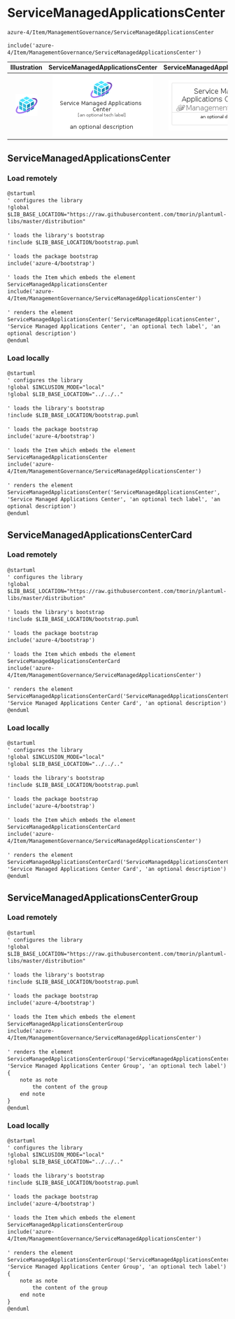 # ServiceManagedApplicationsCenter


```text
azure-4/Item/ManagementGovernance/ServiceManagedApplicationsCenter
```

```text
include('azure-4/Item/ManagementGovernance/ServiceManagedApplicationsCenter')
```



| Illustration | ServiceManagedApplicationsCenter | ServiceManagedApplicationsCenterCard | ServiceManagedApplicationsCenterGroup |
| :---: | :---: | :---: | :---: |
| ![illustration for Illustration](../../../azure-4/Item/ManagementGovernance/ServiceManagedApplicationsCenter.png) | ![illustration for ServiceManagedApplicationsCenter](../../../azure-4/Item/ManagementGovernance/ServiceManagedApplicationsCenter.Local.png) | ![illustration for ServiceManagedApplicationsCenterCard](../../../azure-4/Item/ManagementGovernance/ServiceManagedApplicationsCenterCard.Local.png) | ![illustration for ServiceManagedApplicationsCenterGroup](../../../azure-4/Item/ManagementGovernance/ServiceManagedApplicationsCenterGroup.Local.png) |




## ServiceManagedApplicationsCenter

### Load remotely
```plantuml
@startuml
' configures the library
!global $LIB_BASE_LOCATION="https://raw.githubusercontent.com/tmorin/plantuml-libs/master/distribution"

' loads the library's bootstrap
!include $LIB_BASE_LOCATION/bootstrap.puml

' loads the package bootstrap
include('azure-4/bootstrap')

' loads the Item which embeds the element ServiceManagedApplicationsCenter
include('azure-4/Item/ManagementGovernance/ServiceManagedApplicationsCenter')

' renders the element
ServiceManagedApplicationsCenter('ServiceManagedApplicationsCenter', 'Service Managed Applications Center', 'an optional tech label', 'an optional description')
@enduml
```

### Load locally
```plantuml
@startuml
' configures the library
!global $INCLUSION_MODE="local"
!global $LIB_BASE_LOCATION="../../.."

' loads the library's bootstrap
!include $LIB_BASE_LOCATION/bootstrap.puml

' loads the package bootstrap
include('azure-4/bootstrap')

' loads the Item which embeds the element ServiceManagedApplicationsCenter
include('azure-4/Item/ManagementGovernance/ServiceManagedApplicationsCenter')

' renders the element
ServiceManagedApplicationsCenter('ServiceManagedApplicationsCenter', 'Service Managed Applications Center', 'an optional tech label', 'an optional description')
@enduml
```

## ServiceManagedApplicationsCenterCard

### Load remotely
```plantuml
@startuml
' configures the library
!global $LIB_BASE_LOCATION="https://raw.githubusercontent.com/tmorin/plantuml-libs/master/distribution"

' loads the library's bootstrap
!include $LIB_BASE_LOCATION/bootstrap.puml

' loads the package bootstrap
include('azure-4/bootstrap')

' loads the Item which embeds the element ServiceManagedApplicationsCenterCard
include('azure-4/Item/ManagementGovernance/ServiceManagedApplicationsCenter')

' renders the element
ServiceManagedApplicationsCenterCard('ServiceManagedApplicationsCenterCard', 'Service Managed Applications Center Card', 'an optional description')
@enduml
```

### Load locally
```plantuml
@startuml
' configures the library
!global $INCLUSION_MODE="local"
!global $LIB_BASE_LOCATION="../../.."

' loads the library's bootstrap
!include $LIB_BASE_LOCATION/bootstrap.puml

' loads the package bootstrap
include('azure-4/bootstrap')

' loads the Item which embeds the element ServiceManagedApplicationsCenterCard
include('azure-4/Item/ManagementGovernance/ServiceManagedApplicationsCenter')

' renders the element
ServiceManagedApplicationsCenterCard('ServiceManagedApplicationsCenterCard', 'Service Managed Applications Center Card', 'an optional description')
@enduml
```

## ServiceManagedApplicationsCenterGroup

### Load remotely
```plantuml
@startuml
' configures the library
!global $LIB_BASE_LOCATION="https://raw.githubusercontent.com/tmorin/plantuml-libs/master/distribution"

' loads the library's bootstrap
!include $LIB_BASE_LOCATION/bootstrap.puml

' loads the package bootstrap
include('azure-4/bootstrap')

' loads the Item which embeds the element ServiceManagedApplicationsCenterGroup
include('azure-4/Item/ManagementGovernance/ServiceManagedApplicationsCenter')

' renders the element
ServiceManagedApplicationsCenterGroup('ServiceManagedApplicationsCenterGroup', 'Service Managed Applications Center Group', 'an optional tech label') {
    note as note
        the content of the group
    end note
}
@enduml
```

### Load locally
```plantuml
@startuml
' configures the library
!global $INCLUSION_MODE="local"
!global $LIB_BASE_LOCATION="../../.."

' loads the library's bootstrap
!include $LIB_BASE_LOCATION/bootstrap.puml

' loads the package bootstrap
include('azure-4/bootstrap')

' loads the Item which embeds the element ServiceManagedApplicationsCenterGroup
include('azure-4/Item/ManagementGovernance/ServiceManagedApplicationsCenter')

' renders the element
ServiceManagedApplicationsCenterGroup('ServiceManagedApplicationsCenterGroup', 'Service Managed Applications Center Group', 'an optional tech label') {
    note as note
        the content of the group
    end note
}
@enduml
```


